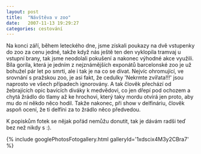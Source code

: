 ```yaml
---
layout: post
title:  "Návštěva v zoo"
date:   2007-11-13 19:29:27
categories: cestování
---
```


Na konci září, během leteckého dne, jsme získali poukazy na dvě vstupenky do zoo za cenu jedné, takže když nás ještě ten den vyklopila tramvaj u vstupní brany, tak jsme neodolali pokušení a nakonec výhodné akce využili. Bíla gorila, která je jedním z nejznámějších exponátů barcelonské zoo je už bohužel pár let po smrti, ale i tak je na co se dívat. Nejvíc ohromující, ve srovnání s pražskou zoo, je asi fakt, že cedulky 'Nekrmte zvířata!!!' jsou naprosto ve všech případech ignorovány. A tak člověk přechází od žebrajících opic bavících diváky k medvědovi, co jen dřepí pod ochozem a chytá žrádlo do tlamy až ke hrochovi, který taky mordu otvírá jen proto, aby mu do ní někdo něco hodil. Takže nakonec, při show v delfináriu, člověk aspoň ocení, že ti delfíni za to žrádlo něco předvedou.

K popiskům fotek se nějak pořád nemůžu donutit, tak je dávám radši teď bez než nikdy s :).

{% include googlePhotosFotogallery.html galleryId='1xdscix4M3y2CBra7' %}